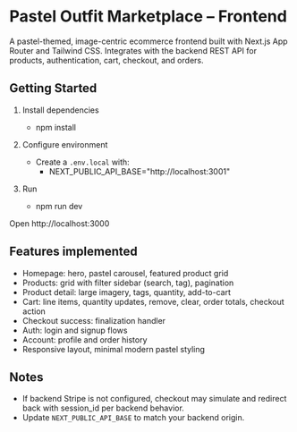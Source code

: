 # Pastel Outfit Marketplace – Frontend

A pastel-themed, image-centric ecommerce frontend built with Next.js App Router and Tailwind CSS. Integrates with the backend REST API for products, authentication, cart, checkout, and orders.

## Getting Started

1. Install dependencies
   - npm install

2. Configure environment
   - Create a `.env.local` with:
     - NEXT_PUBLIC_API_BASE="http://localhost:3001"

3. Run
   - npm run dev

Open http://localhost:3000

## Features implemented

- Homepage: hero, pastel carousel, featured product grid
- Products: grid with filter sidebar (search, tag), pagination
- Product detail: large imagery, tags, quantity, add-to-cart
- Cart: line items, quantity updates, remove, clear, order totals, checkout action
- Checkout success: finalization handler
- Auth: login and signup flows
- Account: profile and order history
- Responsive layout, minimal modern pastel styling

## Notes

- If backend Stripe is not configured, checkout may simulate and redirect back with session_id per backend behavior.
- Update `NEXT_PUBLIC_API_BASE` to match your backend origin.

